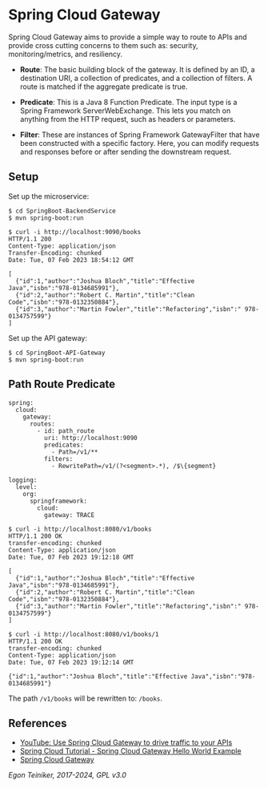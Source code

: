 # Spring Cloud Gateway

Spring Cloud Gateway aims to provide a simple way to route to APIs and provide cross cutting concerns 
to them such as: security, monitoring/metrics, and resiliency.

* **Route**: The basic building block of the gateway. It is defined by an ID, a destination URI, 
  a collection of predicates, and a collection of filters. 
  A route is matched if the aggregate predicate is true.

* **Predicate**: This is a Java 8 Function Predicate. The input type is a Spring Framework ServerWebExchange. 
  This lets you match on anything from the HTTP request, such as headers or parameters.

* **Filter**: These are instances of Spring Framework GatewayFilter that have been constructed with 
  a specific factory. Here, you can modify requests and responses before or after sending the downstream request.


## Setup

Set up the microservice: 
```
$ cd SpringBoot-BackendService
$ mvn spring-boot:run

$ curl -i http://localhost:9090/books
HTTP/1.1 200 
Content-Type: application/json
Transfer-Encoding: chunked
Date: Tue, 07 Feb 2023 18:54:12 GMT

[
  {"id":1,"author":"Joshua Bloch","title":"Effective Java","isbn":"978-0134685991"},
  {"id":2,"author":"Robert C. Martin","title":"Clean Code","isbn":"978-0132350884"},
  {"id":3,"author":"Martin Fowler","title":"Refactoring","isbn":" 978-0134757599"}
]
```

Set up the API gateway:

```
$ cd SpringBoot-API-Gateway
$ mvn spring-boot:run
```

## Path Route Predicate
```
spring:
  cloud:
    gateway:
      routes:
        - id: path_route
          uri: http://localhost:9090
          predicates:
            - Path=/v1/**
          filters:
            - RewritePath=/v1/(?<segment>.*), /$\{segment}

logging:
  level:
    org:
      springframework:
        cloud:
          gateway: TRACE
```

```
$ curl -i http://localhost:8080/v1/books
HTTP/1.1 200 OK
transfer-encoding: chunked
Content-Type: application/json
Date: Tue, 07 Feb 2023 19:12:18 GMT

[
  {"id":1,"author":"Joshua Bloch","title":"Effective Java","isbn":"978-0134685991"},
  {"id":2,"author":"Robert C. Martin","title":"Clean Code","isbn":"978-0132350884"},
  {"id":3,"author":"Martin Fowler","title":"Refactoring","isbn":" 978-0134757599"}
]
```

```
$ curl -i http://localhost:8080/v1/books/1
HTTP/1.1 200 OK
transfer-encoding: chunked
Content-Type: application/json
Date: Tue, 07 Feb 2023 19:12:14 GMT

{"id":1,"author":"Joshua Bloch","title":"Effective Java","isbn":"978-0134685991"}
```

The path `/v1/books` will be rewritten to: `/books`.




## References
* [YouTube: Use Spring Cloud Gateway to drive traffic to your APIs](https://youtu.be/wYk0JrNdb8g)
* [Spring Cloud Tutorial - Spring Cloud Gateway Hello World Example](https://www.javainuse.com/spring/cloud-gateway)
* [Spring Cloud Gateway](https://cloud.spring.io/spring-cloud-gateway/reference/html)

*Egon Teiniker, 2017-2024, GPL v3.0*